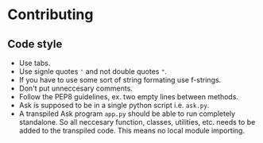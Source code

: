 # Contributing

## Code style
- Use tabs.
- Use signle quotes `'` and not double quotes `"`.
- If you have to use some sort of string formating use f-strings.
- Don't put unneccesary comments.
- Follow the PEP8 guidelines, ex. two empty lines between methods.
- Ask is supposed to be in a single python script i.e. `ask.py`.
- A transpiled Ask program `app.py` should be able to run completely standalone. So all neccesary function, classes, utilities, etc. needs to be added to the transpiled code. This means no local module importing.
